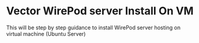 # Vector WirePod server Install On VM
This will be step by step guidance to install WirePod server hosting on virtual machine (Ubuntu Server)
